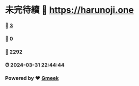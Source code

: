 # 未完待續 :link: https://harunoji.one 
### :page_facing_up: [3](https://harunoji.one/tag.html) 
### :speech_balloon: 0 
### :hibiscus: 2292 
### :alarm_clock: 2024-03-31 22:44:44 
### Powered by :heart: [Gmeek](https://github.com/Meekdai/Gmeek)
